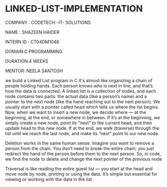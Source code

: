 # LINKED-LIST-IMPLEMENTATION

COMPANY : CODETECH -IT- SOLUTIONS

NAME : SHAZEEN HAIDER

INTERN ID : CT04DM1048

DOMAIN:C PROGRAMMING

DURATION:4 WEEKS

MENTOR: NEELA SANTOSH 

we build a Linked List program in C  it's almost like organizing a chain of people holding hands. Each person knows who is next in line, and that’s how the data is connected. A linked list is a collection of nodes, and each node contains two parts: the actual data (like a person’s name) and a pointer to the next node (like the hand reaching out to the next person). We usually start with a pointer called head which tells us where the list begins. Now, when we want to insert a new node, we decide where — at the beginning, at the end, or somewhere in between. If it’s at the beginning, we simply create a new node, point its “next” to the current head, and then update head to this new node. If at the end, we walk (traverse) through the list until we reach the last node, and make its “next” point to our new node.

Deletion works in the same human sense. Imagine you want to remove a person from the chain. You don’t need to break the entire chain; you just redirect the hand of the person before them to the next person. So, in code, we find the node to delete and change the next pointer of the previous node

Traversal is like reading the entire guest list — you start at the head and move node by node, printing or using the data. It’s simple but essential for viewing or working with the data in the list
